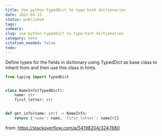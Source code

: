 ```yaml
---
title: Use python TypedDict to type hint dictionaries
date: 2022-04-22
status: published
tags: 
summary: 
slug: use-python-typeddict-to-type-hint-dictionaries
category: note
citation_needed: false
todo: 
---
```


Define types for the fields in dictionary using TypedDict as base class to inherit from and then use this class in hints.

```python
from typing import TypedDict


class NameInfo(TypedDict):
    name: str
    first_letter: str


def get_info(name: str) -> NameInfo:
    return {'name': name, 'first_letter': name[0]}
```

from: https://stackoverflow.com/a/54198204/3247880